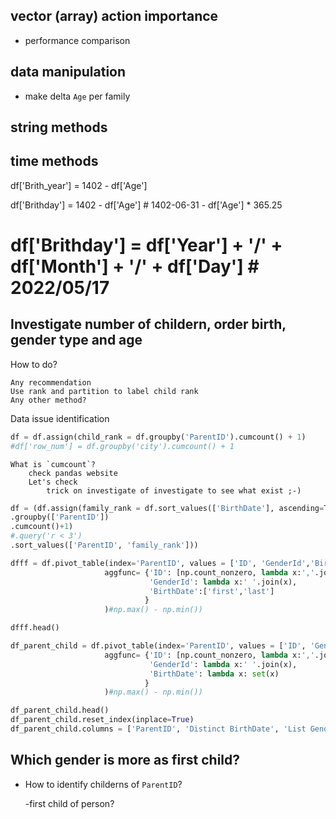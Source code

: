 
## vector (array) action importance

- performance comparison 


## data manipulation

- make delta `Age` per family

## string methods


## time methods

df['Brith_year'] = 1402 - df['Age']

df['Brithday'] = 1402 - df['Age']  # 1402-06-31 - df['Age'] * 365.25
# df['Brithday'] = df['Year'] + '/' + df['Month'] + '/' + df['Day']  # 2022/05/17

## Investigate number of childern, order birth, gender type and age
How to do?

    Any recommendation
    Use rank and partition to label child rank
    Any other method?

Data issue identification
```python
df = df.assign(child_rank = df.groupby('ParentID').cumcount() + 1)
#df['row_num'] = df.groupby('city').cumcount() + 1
```
    What is `cumcount`?
        check pandas website
        Let's check
            trick on investigate of investigate to see what exist ;-)





```python
df = (df.assign(family_rank = df.sort_values(['BirthDate'], ascending=True)
.groupby(['ParentID'])
.cumcount()+1)
#.query('r < 3')
.sort_values(['ParentID', 'family_rank']))
```






```python
dfff = df.pivot_table(index='ParentID', values = ['ID', 'GenderId','BirthDate'],
                     aggfunc= {'ID': [np.count_nonzero, lambda x:','.join(x)],
                               'GenderId': lambda x:' '.join(x),
                               'BirthDate':['first','last']
                              }
                     )#np.max() - np.min())

dfff.head()

df_parent_child = df.pivot_table(index='ParentID', values = ['ID', 'GenderId','BirthDate'],
                     aggfunc= {'ID': [np.count_nonzero, lambda x:','.join(x)],
                               'GenderId': lambda x:' '.join(x),
                               'BirthDate': lambda x: set(x)
                              }
                     )#np.max() - np.min())

df_parent_child.head()
df_parent_child.reset_index(inplace=True)
df_parent_child.columns = ['ParentID', 'Distinct BirthDate', 'List Gender', 'List_N_ID', 'count_nonzero_N_ID']
```

## Which gender is more as first child?
- How to identify childerns of `ParentID`?

   -first child of person?
